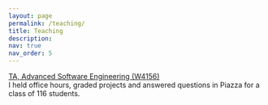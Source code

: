 ```yaml
---
layout: page
permalink: /teaching/
title: Teaching
description:
nav: true
nav_order: 5
---
```


<a href="https://www.cs.columbia.edu/~junfeng/21sp-w4156/" target="_blank">TA, Advanced Software Engineering (W4156)</a> <br>
I held office hours, graded projects and answered questions in Piazza for a class of 116 students.
